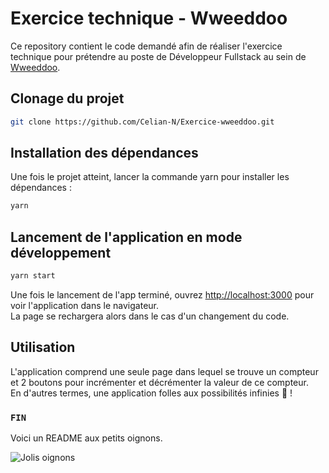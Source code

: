 # Exercice technique - Wweeddoo

Ce repository contient le code demandé afin de réaliser l'exercice technique pour prétendre au poste de Développeur Fullstack au sein de [Wweeddoo](https://wweeddoo.com/).


## Clonage du projet

```bash
git clone https://github.com/Celian-N/Exercice-wweeddoo.git
```


## Installation des dépendances

Une fois le projet atteint, lancer la commande yarn pour installer les dépendances :

```bash
yarn
```

## Lancement de l'application en mode développement
```bash
yarn start
```

Une fois le lancement de l'app terminé, ouvrez [http://localhost:3000](http://localhost:3000) pour voir l'application dans le navigateur.  
La page se rechargera alors dans le cas d'un changement du code.

## Utilisation

L'application comprend une seule page dans lequel se trouve un compteur et 2 boutons pour incrémenter et décrémenter la valeur de ce compteur.  
En d'autres termes, une application folles aux possibilités infinies 🤯 !



### `FIN`

Voici un README aux petits oignons.

![Jolis oignons](https://www.academiedugout.fr/images/15721/1200-auto/fotolia_55631648_subscription_xl-copy.jpg?poix=50&poiy=50)

